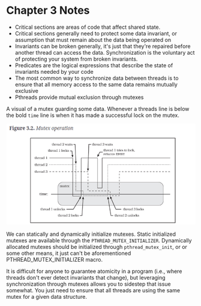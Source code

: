 # Chapter 3 Notes

- Critical sections are areas of code that affect shared state.
- Critical sections generally need to protect some data invariant, or assumption that must remain about the data being operated on
- Invariants can be broken generally, it's just that they're repaired before another thread can access the data. Synchronization is the voluntary act of protecting your system from broken invariants.
- Predicates are the logical expressions that describe the state of invariants needed by your code
- The most common way to synchronize data between threads is to ensure that all memory access to the same data remains mutually exclusive
- Pthreads provide mutual exclusion through mutexes

A visual of a mutex guarding some data. Whenever a threads line is below the bold `time` line is when it has made a successful lock on the mutex.

![Example mutex operation](./imgs/3-2_mutex_operation.png)

We can statically and dynamically initialize mutexes. Static initialized mutexes are available through the `PTHREAD_MUTEX_INITIALIZER`. Dynamically allocated mutexes should be initialized through `pthread_mutex_init`, or or some other means, it just can't be aforementioned PTHREAD_MUTEX_INITIALIZER macro.

It is difficult for anyone to guarantee atomicity in a program (i.e., where threads don't ever detect invariants that change), but leveraging synchronization through mutexes allows you to sidestep that issue somewhat. You just need to ensure that all threads are using the same mutex for a given data structure.
